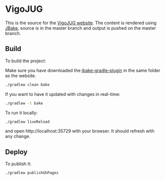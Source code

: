 # VigoJUG

This is the source for the [VigoJUG website](http://www.vigojug.org). The content is rendered using [JBake](http://jbake.org/), source is in the master branch and output is pushed on the master branch.

## Build

To build the project:

Make sure you have downloaded the [jbake-gradle-plugin](https://github.com/jbake-org/jbake-gradle-plugin) in the same folder as the website.

```sh
./gradlew clean bake
```

If you want to have it updated with changes in real-time:

```sh
./gradlew -t bake
```

To run it locally:

```sh
./gradlew liveReload 
```

and open http://localhost:35729 with your browser. It should refresh with any change.

## Deploy

To publish it:

```sh
./gradlew publishGhPages
```
